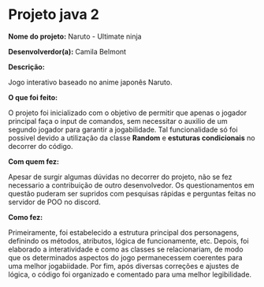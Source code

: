 # Projeto java 2

<b>Nome do projeto:</b> Naruto - Ultimate ninja

<b>Desenvolverdor(a):</b> Camila Belmont

<b>Descrição:</b>
<p>Jogo interativo baseado no anime japonês Naruto.</p>



<b>O que foi feito:</b>
<p>O projeto foi inicializado com o objetivo de permitir que apenas o jogador principal faça o input de comandos, sem necessitar o auxilio de um segundo jogador para garantir a jogabilidade. Tal funcionalidade só foi possivel devido a utilização da classe <b>Random</b> e <b>estuturas condicionais</b> no decorrer do código.</p>




<b>Com quem fez:</b>
<p>Apesar de surgir algumas dúvidas no decorrer do projeto, não se fez necessario a contribuição de outro desenvolvedor. Os questionamentos em questão puderam ser supridos com pesquisas rápidas e perguntas feitas no servidor de POO no discord.</p>




<b>Como fez:</b>
<p>Primeiramente, foi estabelecido a estrutura principal dos personagens, definindo os métodos, atributos, lógica de funcionamente, etc. Depois, foi elaborado a interatividade e como as classes se relacionariam, de modo que os determinados aspectos do jogo permanecessem coerentes para uma melhor jogabiidade. Por fim, após diversas correções e ajustes de lógica, o código foi organizado e comentado para uma melhor legibilidade.</p>


